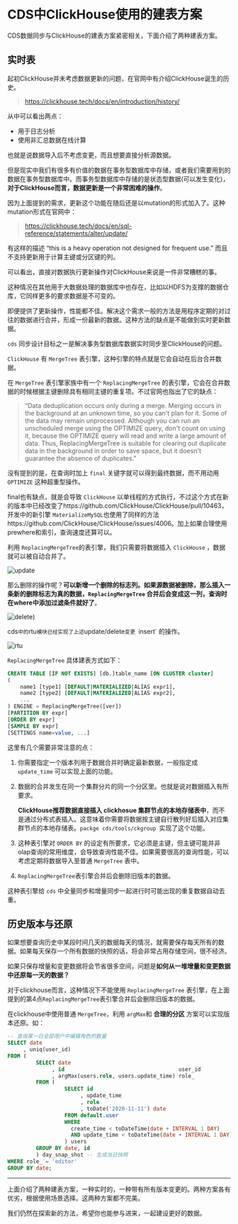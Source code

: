 # CDS中ClickHouse使用的建表方案

CDS数据同步与ClickHouse的建表方案紧密相关，下面介绍了两种建表方案。

## 实时表

起初ClickHouse并未考虑数据更新的问题，在官网中有介绍ClickHouse诞生的历史。

>  https://clickhouse.tech/docs/en/introduction/history/

从中可以看出两点：

- 用于日志分析
- 使用非汇总数据在线计算

也就是说数据导入后不考虑变更，而且想要直接分析源数据。

但是现实中我们有很多有价值的数据在事务型数据库中存储，或者我们需要用到的数据在事务型数据库中。而事务型数据库中存储的是状态型数据(可以发生变化)，**对于ClickHouse而言，数据更新是一个非常困难的操作**。

因为上面提到的需求，更新这个功能在随后还是以mutation的形式加入了。这种mutation形式在官网中：

> https://clickhouse.tech/docs/en/sql-reference/statements/alter/update/

有这样的描述 “this is a heavy operation not designed for frequent use.” 而且不支持更新用于计算主键或分区键的列。

可以看出，直接对数据执行更新操作对ClickHouse来说是一件非常糟糕的事。

这种情况在其他用于大数据处理的数据库中也存在，比如以HDFS为支撑的数据仓库，它同样更多的要求数据是不可变的。

即便提供了更新操作，性能都不佳。解决这个需求一般的方法是用程序定期的对过往的数据进行合并，形成一份最新的数据。这种方法的缺点是不能做到实时更新数据。

`cds` 同步设计目标之一是解决事务型数据库数据实时同步至ClickHouse的问题。

`ClickHouse` 有 `MergeTree` 表引擎，这种引擎的特点就是它会自动在后台合并数据。

在 `MergeTree` 表引擎家族中有一个 `ReplacingMergeTree` 的表引擎，它会在合并数据的时候根据主键删除具有相同主键的重复项。不过官网也指出了它的缺点：

> “Data deduplication occurs only during a merge. Merging occurs in the background at an unknown time, so you can't plan for it. 
> Some of the data may remain unprocessed. Although you can run an unscheduled merge using the OPTIMIZE query, don't count on using it, 
> because the OPTIMIZE query will read and write a large amount of data.
> Thus, ReplacingMergeTree is suitable for clearing out duplicate data in the background in order to save space, 
> but it doesn't guarantee the absence of duplicates.”

没有提到的是，在查询时加上 `final` 关键字就可以得到最终数据，而不用动用 `OPTIMIZE` 这种超重型操作。

final也有缺点，就是会导致 `ClickHouse` 以单线程的方式执行，不过这个方式在新的版本中已经改变了https://github.com/ClickHouse/ClickHouse/pull/10463，开发中的新引擎 `MaterializeMySQL`也使用了同样的方法https://github.com/ClickHouse/ClickHouse/issues/4006。加上如果合理使用prewhere和索引，查询速度还算可以。

利用 `ReplacingMergeTree`的表引擎，我们只需要将数据插入 `ClickHouse` ，数据就可以被自动合并了。

![update](https://gitee.com/zyz01/static/raw/master/public/delete.png)

那么删除的操作呢？**可以新增一个删除的标志列。如果源数据被删除，那么插入一条新的删除标志为真的数据，`ReplacingMergeTree` 合并后会变成这一列，查询时在where中添加过滤条件就好了**。

![delete](https://gitee.com/zyz01/static/raw/master/public/update.png))


cds` 中的 `rtu` 模块已经实现了上述 `update/delete`变更 `insert` 的操作。

![rtu](https://gitee.com/zyz01/static/raw/master/public/rtu.png)

`ReplacingMergeTree` 具体建表方式如下：

```sql
CREATE TABLE [IF NOT EXISTS] [db.]table_name [ON CLUSTER cluster]
(
    name1 [type1] [DEFAULT|MATERIALIZED|ALIAS expr1],
    name2 [type2] [DEFAULT|MATERIALIZED|ALIAS expr2],
    ...
) ENGINE = ReplacingMergeTree([ver])
[PARTITION BY expr]
[ORDER BY expr]
[SAMPLE BY expr]
[SETTINGS name=value, ...]
```

这里有几个需要非常注意的点：
1. 你需要指定一个版本列用于数据合并时确定最新数据，一般指定成 `update_time` 可以实现上面的功能。

2. 数据的合并发生在同一个集群分片的同一个分区里。也就是说对数据插入有所要求。

   **ClickHouse推荐数据直接插入 clickhosue 集群节点的本地存储表中**，而不是通过分布式表插入。这意味着你需要将数据按主键自行散列好后插入对应集群节点的本地存储表。`packge cds/tools/ckgroup `实现了这个功能。

3. 这种表引擎对 `ORDER BY` 的设定有所要求，它必须是主键，但主键可能并非olap查询的常用维度，会导致查询性能不佳。如果需要很高的查询性能，可以考虑定期将数据导入至普通 `MergeTree` 表中。

4. `ReplacingMergeTree`表引擎合并后会删除旧版本的数据。

这种表引擎给 `cds` 中全量同步和增量同步一起进行时可能出现的重复数据自动去重。

## 历史版本与还原

如果想要查询历史中某段时间几天的数据每天的情况，就需要保存每天所有的数据。如果每天保存一个所有数据的快照的话，将会非常占用存储空间，很不经济。

如果只保存增量和变更数据将会节省很多空间，问题是**如何从一堆增量和变更数据中还原每一天的数据？**

对于clickhouse而言，这种情况下不能使用 `ReplacingMergeTree` 表引擎，在上面提到的第4点`ReplacingMergeTree`表引擎合并后会删除旧版本的数据。

在clickhouse中使用普通 `MergeTree`，利用 `argMax`和 **合理的分区** 方案可以实现版本还原。如：

```sql
-- 查询某一日全部用户中编辑角色的数量
SELECT date
     , uniq(user_id)
FROM (
         SELECT date
              , id                                    user_id
              , argMax(users.role, users.update_time) role_
         FROM (
                  SELECT id
                       , update_time
                       , role
                       , toDate('2020-11-11') date
                  FROM default.user
                  WHERE 
                    create_time < toDateTime(date + INTERVAL 1 DAY)
                    AND update_time < toDateTime(date + INTERVAL 1 DAY)
                  ) users
         GROUP BY date, id
         ) day_snap_shot -- 生成当日快照
WHERE role_ = 'editor' 
GROUP BY date;
```
----

上面介绍了两种建表方案，一种实时的，一种带有所有版本变更的。两种方案各有优劣，根据使用场景选择。这两种方案都不完美。

我们仍然在探索新的方法，希望你也能参与进来，一起建设更好的数据。